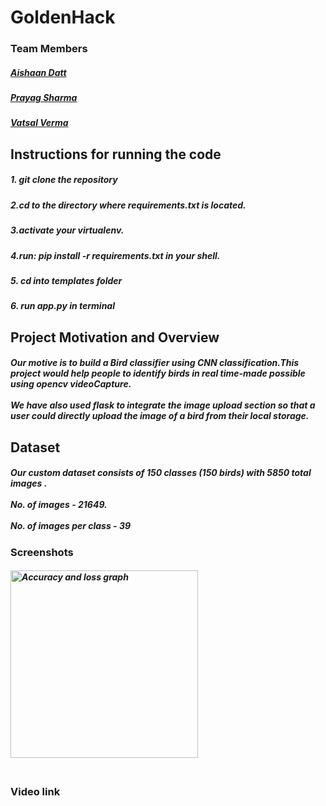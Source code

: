 # GoldenHack

### Team Members
##### [Aishaan Datt](https://github.com/aishaandatt)
##### [Prayag Sharma](https://github.com/prayag2301)
##### [Vatsal Verma](https://github.com/vatsal259)

## Instructions for running the code
##### 1. git clone the repository
##### 2.cd to the directory where requirements.txt is located.
##### 3.activate your virtualenv.
##### 4.run: pip install -r requirements.txt in your shell.
##### 5. cd into templates folder
##### 6. run app.py in terminal

## Project Motivation and Overview
##### Our motive is to build a Bird classifier using CNN classification.This project would help people to identify birds in real time-made possible using opencv videoCapture.<br></br>We have also used flask to integrate the image upload section so that a user could directly upload the image of a bird from their local storage.

## Dataset
##### Our custom dataset consists of 150 classes (150 birds) with 5850 total images .<br></br>No. of images - 21649.<br></br>No. of images per class - 39

### Screenshots

##### <div style=" display: block; height: 320px ;width 320px; "><img src="https://github.com/prayag2301/GoldenHack/blob/master/output.png" alt="Accuracy and loss graph" style="height: 300px; width:300px;"/></div>
### Video link
